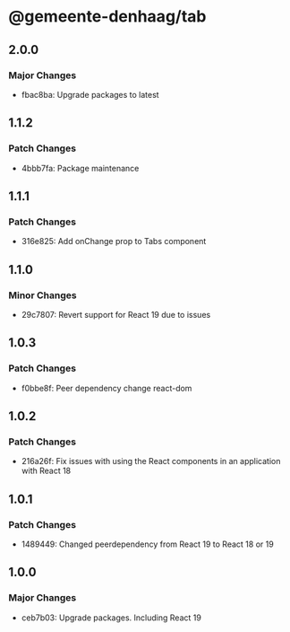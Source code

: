 # @gemeente-denhaag/tab

## 2.0.0

### Major Changes

- fbac8ba: Upgrade packages to latest

## 1.1.2

### Patch Changes

- 4bbb7fa: Package maintenance

## 1.1.1

### Patch Changes

- 316e825: Add onChange prop to Tabs component

## 1.1.0

### Minor Changes

- 29c7807: Revert support for React 19 due to issues

## 1.0.3

### Patch Changes

- f0bbe8f: Peer dependency change react-dom

## 1.0.2

### Patch Changes

- 216a26f: Fix issues with using the React components in an application with React 18

## 1.0.1

### Patch Changes

- 1489449: Changed peerdependency from React 19 to React 18 or 19

## 1.0.0

### Major Changes

- ceb7b03: Upgrade packages. Including React 19
